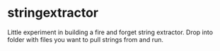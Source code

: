 # stringextractor
Little experiment in building a fire and forget string extractor. Drop into folder with files you want to pull strings from and run.
